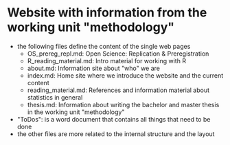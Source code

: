 # Website with information from the working unit "methodology"

  + the following files define the content of the single web pages
    + OS_prereg_repl.md: Open Science: Replication & Preregistration
    + R_reading_material.md: Intro material for working with R
    + about.md: Information site about "who" we are
    + index.md: Home site where we introduce the website and the current content
    + reading_material.md: References and information material about statistics in general
    + thesis.md: Information about writing the bachelor and master thesis in the working unit "methodology"
  + "ToDos": is a word document that contains all things that need to be done
  + the other files are more related to the internal structure and the layout
  
